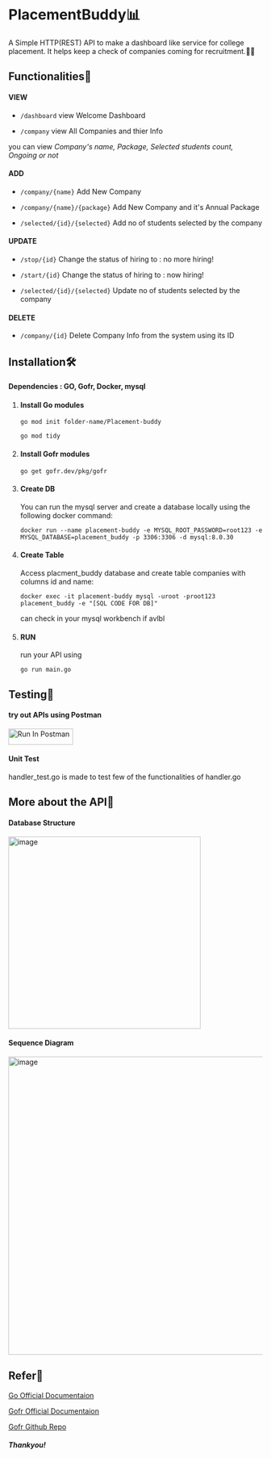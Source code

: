 # PlacementBuddy📊
A Simple HTTP(REST) API to make a dashboard like service for college placement. It helps keep a check of companies coming for recruitment.👩‍💻


## Functionalities👾
#### VIEW
  - `/dashboard`    view Welcome Dashboard 
  
  - `/company`      view All Companies and thier Info

  you can view _Company's name, Package, Selected students count, Ongoing or not_
#### ADD

  - `/company/{name}`      Add New Company
  
  - `/company/{name}/{package}`       Add New Company and it's Annual Package
   
  - `/selected/{id}/{selected}`       Add no of students selected by the company
  
#### UPDATE
  - `/stop/{id}`        Change the status of hiring to : no more hiring!

  - `/start/{id}`      Change the status of hiring to : now hiring!
   
  - `/selected/{id}/{selected}`     Update no of students selected by the company

#### DELETE
  - `/company/{id}`    Delete Company Info from the system using its ID



## Installation🛠️
#### Dependencies : GO, Gofr, Docker, mysql
1.  #### Install Go modules
   
    `go mod init folder-name/Placement-buddy`
    
    `go mod tidy`

3.  #### Install Gofr modules

     `go get gofr.dev/pkg/gofr`
   
3.  #### Create DB
    You can run the mysql server and create a database locally using the following docker command:
   
    `docker run --name placement-buddy -e MYSQL_ROOT_PASSWORD=root123 -e MYSQL_DATABASE=placement_buddy -p 3306:3306 -d mysql:8.0.30`

4.  #### Create Table
     Access placment_buddy database and create table companies with columns id and name:
   
    `docker exec -it placement-buddy mysql -uroot -proot123 placement_buddy -e "[SQL CODE FOR DB]"`

    can check in your mysql workbench if avlbl
5.  ####  RUN
     run your API using
    
     `go run main.go`




## Testing🧪
#### try out APIs using Postman

[<img src="https://run.pstmn.io/button.svg" alt="Run In Postman" style="width: 128px; height: 32px;">](https://god.gw.postman.com/run-collection/31381553-894c778a-6717-4224-a7e1-a24430b3be3f?action=collection%2Ffork&source=rip_markdown&collection-url=entityId%3D31381553-894c778a-6717-4224-a7e1-a24430b3be3f%26entityType%3Dcollection%26workspaceId%3D17886b48-98fa-4cdf-972e-614275d26197)

#### Unit Test

handler_test.go is made to test few of the functionalities of handler.go



## More about the API📑
#### Database Structure
<img width="381" alt="image" src="https://github.com/ananya-codes/PlacementBuddy/assets/77432683/8bed5140-1793-4711-b0ea-dda02c888b24">

#### Sequence Diagram
<img width="591" alt="image" src="https://github.com/ananya-codes/PlacementBuddy/assets/77432683/9b390126-1eb0-4834-9985-b0b53a213ca0">



## Refer🔗

[Go Official Documentaion](https://go.dev/)

[Gofr Official Documentaion](https://gofr.dev/)

[Gofr Github Repo](https://github.com/gofr-dev/gofr)




#### _Thankyou!_
